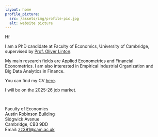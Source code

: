 ```yaml
---
layout: home
profile_picture:
  src: /assets/img/profile-pic.jpg
  alt: website picture
---
```




Hi! 

I am a PhD candidate at Faculty of Economics, University of Cambridge, supervised by [Prof. Oliver Linton](https://www.econ.cam.ac.uk/people/faculty/obl20).

My main research fields are Applied Econometrics and Financial Econometrics. I am also interested in Empirical Industrial Organization and Big Data Analytics in Finance. 

You can find my CV [here](https://zhaocheng-zhang.github.io/assets/files/cv.pdf).

I will be on the 2025-26 job market. 

<br />

Faculty of Economics<br>
Austin Robinson Building<br>
Sidgwick Avenue<br>
Cambridge, CB3 9DD<br>
Email: [zz391@cam.ac.uk](mailto:zz391@cam.ac.uk)
